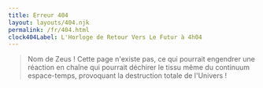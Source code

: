 ```yaml
---
title: Erreur 404
layout: layouts/404.njk
permalink: /fr/404.html
clock404Label: L'Horloge de Retour Vers Le Futur à 4h04
---
```


> Nom de Zeus ! Cette page n'existe pas, ce qui pourrait engendrer une réaction en chaîne qui pourrait déchirer le tissu même du continuum espace-temps, provoquant la destruction totale de l'Univers !